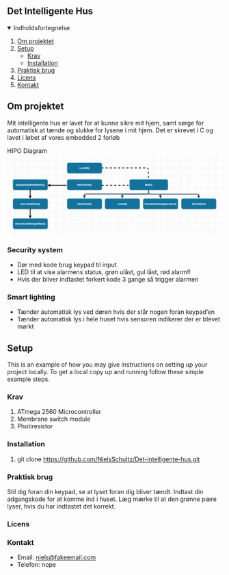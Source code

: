 ## Det Intelligente Hus

<!-- Indholdsfortegnelse -->
<details open="open">
  <summary>Indholdsfortegnelse</summary>
  <ol>
    <li>
      <a href="#om-projektet">Om projektet</a>
    </li>
    <li>
      <a href="#setup">Setup</a>
      <ul>
        <li><a href="#krav">Krav</a></li>
        <li><a href="#installation">Installation</a></li>
      </ul>
    </li>
    <li><a href="#praktisk-brug">Praktisk brug</a></li>
    <li><a href="#licens">Licens</a></li>
    <li><a href="#kontakt">Kontakt</a></li>
  </ol>
</details>

<!-- Om projektet -->
## Om projektet
Mit intelligente hus er lavet for at kunne sikre mit hjem, samt sørge for automatisk at tænde og slukke for lysene i mit hjem.
Det er skrevet i C og lavet i løbet af vores embedded 2 forløb

HIPO Diagram
![Screenshot](DIHHIPO.png)


### Security system
  - Dør med kode brug keypad til input 
  - LED til at vise alarmens status, grøn ulåst, gul låst, rød alarm!!
  - Hvis der bliver indtastet forkert kode 3 gange så trigger alarmen

### Smart lighting
 - Tænder automatisk lys ved døren hvis der står nogen foran keypad’en
 - Tænder automatisk lys i hele huset hvis sensoren indikerer der er blevet mørkt

## Setup
This is an example of how you may give instructions on setting up your project locally. To get a local copy up and running follow these simple example steps.

### Krav

1.  ATmega 2560 Microcontroller
2.  Membrane switch module
3.  Photiresistor

### Installation

1.  git clone https://github.com/NielsSchultz/Det-intelligente-hus.git

### Praktisk brug
Stil dig foran din keypad, se at lyset foran dig bliver tændt.
Indtast din adgangskode for at komme ind i huset. Læg mærke til at den grønne pære lyser, hvis du har indtastet det korrekt.

### Licens

### Kontakt

- Email: niels@fakeemail.com
- Telefon: nope
